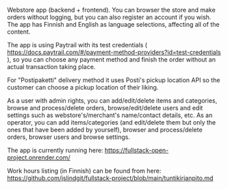 Webstore app (backend + frontend).
You can browser the store and make orders without logging, but you can also register an account if you wish.
The app has Finnish and English as language selections, affecting all of the content.

The app is using Paytrail with its test credentials ( https://docs.paytrail.com/#/payment-method-providers?id=test-credentials ), so you can choose any payment method and finish the order without an actual transaction taking place.

For "Postipaketti" delivery method it uses Posti's pickup location API so the customer can choose a pickup location of their liking.

As a user with admin rights, you can add/edit/delete items and categories, browse and process/delete orders, browse/edit/delete users and edit settings such as webstore's/merchant's name/contact details, etc. 
As an operator, you can add items/categories (and edit/delete them but only the ones that have been added by yourself), browser and process/delete orders, browser users and browse settings.

The app is currently running here: https://fullstack-open-project.onrender.com/

Work hours listing (in Finnish) can be found from here: https://github.com/jslindgit/fullstack-project/blob/main/tuntikirjanpito.md
